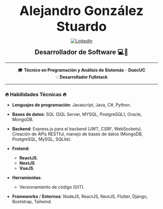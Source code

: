 <link href="https://unpkg.com/tailwindcss@^2/dist/tailwind.min.css" rel="stylesheet">

<div align="center">
  <h1 style="font-weight: bold; font-size: 43px; margin: 0;">Alejandro González Stuardo</h1> 
</div>


<p align="center">
  <a href="https://www.linkedin.com/in/alejandrogonzstuardo/">
    <img src="https://img.shields.io/badge/LinkedIn-%230077B5.svg?style=for-the-badge&logo=linkedin&logoColor=white" alt="LinkedIn" />
  </a>
</p>

<div align="center">
  <h3 style="font-weight: bold; font-size: 21px; margin: 0;">Desarrollador de Software 💻📱</h1> 
</div>



---
<div align="center">
  <p align="center">
    🎓 <strong>Técnico en Programación y Análisis de Sistemás</strong> - <strong>DuocUC</strong><br>
    💡 <strong>Desarrollador Fullstack</strong>
  </p>
</div>



---


### 🔥 Habilidades Técnicas 🔥

- **Lenguajes de programación**: Javascript, Java, C#, Python.
  
- **Bases de datos**: SQL (SQL Server, MYSQL, PostgreSQL), Oracle, MongoDB.
  
- **Backend**: Express.js para el backend (JWT, CSRF, WebSockets). Creación de APIs RESTful, manejo de bases de datos (MongoDB, PostgreSQL, MySQL, SQLite).

- **Frotend**:
    - **ReactJS**.
    - **NextJS**.
    - **VueJS**.
 
- **Herramientas**:
    - Versionamiento de código (GIT).

- **Frameworks** / **Entornos**: NodeJS, ReactJS, NextJS, Flutter, Django, Bootstrap, Tailwind.
